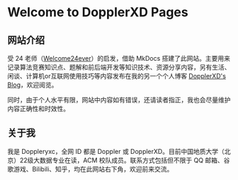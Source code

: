 # Welcome to DopplerXD Pages

## 网站介绍

受 24 老师（[Welcome24ever](https://welcome24ever.github.io/24Records/)）的启发，借助 MkDocs 搭建了此网站。主要用来记录算法竞赛知识点、题解和前后端开发等知识技术、资源分享内容，另有生活、闲谈、计算机or互联网使用技巧等内容发布在我的另一个个人博客 [DopplerXD's Blog](https://www.dopplerxd.site)，欢迎阅览。

同时，由于个人水平有限，网站中内容如有错误，还请读者指正，我也会尽量维护内容正确性和时效性。

## 关于我

我是 Doppleryxc，全网 ID 都是 Doppler 或 DopplerXD。目前中国地质大学（北京）22级大数据专业在读，ACM 校队成员。联系方式包括但不限于 QQ 邮箱、谷歌游戏、Bilibili、知乎，均在此网站右下角，欢迎前来交流。

